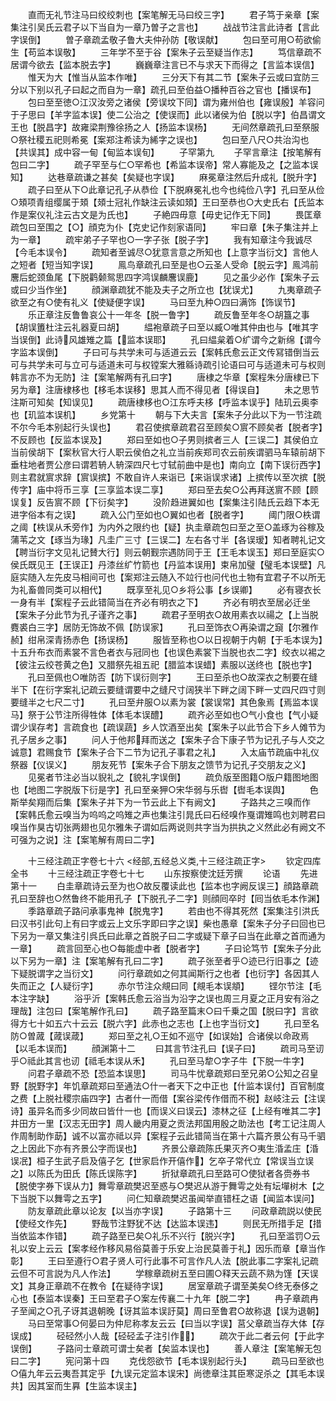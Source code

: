 <!-- { "loadSidebar": true } -->
　　直而无礼节注马曰绞绞刺也【案笔解无马曰绞三字】
　　君子笃于亲章【案集注引吴氏云君子以下当自为一章乃曽子之言也】
　　战战节注言此诗者【言此字误倒】
　　曽子章疏孟敬子鲁大夫仲孙防【敬误献】
　　包曰至可用○苟欲偷生【苟监本误敬】
　　三年学不至于谷【案朱子云至疑当作志】
　　笃信章疏不居谓今欲去【监本脱去字】
　　巍巍章注言已不与求天下而得之【言监本误信】
　　惟天为大【惟当从监本作唯】
　　三分天下有其二节【案朱子云或曰宜防三分以下别以孔子曰起之而自为一章】疏孔曰至伯益○播种百谷之官也【播误布】
　　包曰至至徳○江汉汝旁之诸侯【旁误坟下同】谓为雍州伯也【雍误殷】羊容问于子思曰【羊字监本误】使二公治之【使误而】此以诸侯为伯【脱以字】伯昌谓文王也【脱昌字】故雍梁荆豫徐扬之人【扬监本误杨】
　　无间然章疏孔曰至祭服○祭社稷五祀则希冕【案郑注希读为絺字之误也】
　　包曰至八尺○共治沟也【共误其】成中容一甸【甸监本误旬】
　　子罕第九
　　子罕言章注【按笔解有包曰二字】
　　疏子罕至与仁○罕希也【希监本误帝】常人寡能及之【之监本误知】
　　达巷章疏谦之甚矣【矣疑也字误】
　　麻冕章注然后升成礼【脱升字】
　　疏子曰至从下○此章记孔子从恭俭【下脱麻冕礼也今也纯俭八字】孔曰至从俭○頍项青组缨属于頍【頍士冠礼作缺注云读如頍】王曰至恭也○大史氏右【氏监本作是案仪礼注云古文是为氏也】
　　子絶四毋意【毋史记作无下同】
　　畏匡章疏包曰至围之【○】顔克为仆【克史记作刻家语同】
　　牢曰章【朱子集注并上为一章】
　　疏牢弟子子罕也○一字子张【脱子字】
　　我有知章注今我诚尽【今毛本误令】
　　疏知者至诚尽○犹意言意之所知也【上意字当衍文】言他人之短者【短当知字误】
　　鳯鸟章疏孔曰至是也○云圣人受命【脱云字】鳯鸿前麐后蛇颈鱼尾【下脱鹳颡鸳思四字鸿误麟麐误鹿】
　　见之虽少必作【案朱子云或曰少当作坐】
　　顔渊章疏犹不能及夫子之所立也【犹误尤】
　　九夷章疏子欲至之有○使有礼义【使疑便字误】
　　马曰至九种○四曰满饰【饰误节】
　　乐正章注反鲁鲁哀公十一年冬【脱一鲁字】
　　疏反鲁至年冬○胡簋之事【胡误簠杜注云礼器夏曰胡】
　　緼袍章疏子曰至以臧○唯其仲由也与【唯其字当误倒】此诗风雄雉之篇【监本误耶】
　　孔曰緼枲着○纩谓今之新绵【谓今字监本误倒】
　　子曰可与共学未可与适道云云【案韩氏愈云正文传冩错倒当云可与共学未可与立可与适道未可与权镗案大雅緜诗疏引论语曰可与适道未可与权则韩言亦不为无防】注【案笔解两有孔曰字】
　　唐棣之华章【案程朱分唐棣已下另为章】注唐棣栘也【栘毛本误移】思其人而不得见者【得误自】
　　未之思节注斯可知矣【知误见】
　　疏唐棣栘也○江东呼夫栘【呼监本误乎】陆玑云奥李也【玑监本误机】
　　乡党第十
　　朝与下大夫言【案朱子分此以下为一节注疏不尔今毛本别起行头误也】
　　君召使摈章疏君召至顾矣○賔不顾矣者【脱者字】不反顾也【反监本误及】
　　郑曰至如也○子男则摈者三人【三误二】其侯伯立当前侯胡下【案秋官大行人职云侯伯之礼立当前疾郑司农云前疾谓驷马车辕前胡下垂柱地者贾公彦曰谓若辀人辀深四尺七寸轼前曲中是也】南向立【南下误衍西字】则主君就賔求辞【賔误摈】不敢自许人来诣已【来诣误求诸】上摈传以至次摈【脱传字】庙中将币三享【三享监本误二享】
　　郑曰至去矣○公再拜送賔不顾【顾误复】反告賔不顾【下衍矣字】
　　没阶趋进翼如也【案集注引陆氏云趋下本无进字俗本有之误】
　　疏入公门至如也○翼如也者【脱者字】
　　阈门限○柣谓之阈【柣误从禾旁作】为内外之限约也【疑】执圭章疏包曰至之至○盖琢为谷稼及蒲苇之文【琢当为瑑】凡圭广三寸【三误二】左右各寸半【各误瑷】知者聘礼记文【聘当衍字文见礼记賛大行】则云朝觐宗遇防同于王【王毛本误玉】郑曰至庭实○侯氏既见王【王误正】丹漆丝纩竹箭也【丹监本误用】束帛加璧【璧毛本误壁】凡庭实随入左先皮马相间可也【案郑注云随入不竝行也问代也土物有宜君子不以所无为礼畜兽同类可以相代】
　　既享至礼见○乡将公事【乡误卿】
　　必有寝衣长一身有半【案程子云此错简当在齐必有明衣之下】
　　齐必有明衣至居必迁坐【案朱子分此节为孔子谨齐之事】
　　疏君子至明衣○故用素衣以禓之【上当脱麑裘白三字】居防无饰故不佩【防误家】
　　孔曰至饰衣○再染谓之竀【尔雅作赪】绀帛深青扬赤色【扬误杨】
　　服皆至称也○以日视朝于内朝【于毛本误为】十五升布衣而素裳不言色者衣与冠同也【也误色素裳下当脱也衣二字】绞衣以裼之【彼注云绞苍黄之色】又腊祭先祖五祀【腊监本误蜡】素服以送终也【脱也字】
　　孔曰至佩也○唯防否【防下误衍则字】
　　王曰至杀也○故深衣之制要在缝半下【在衍字案礼记疏云要缝谓要中之缝尺寸阔狭半下畔之阔下畔一丈四尺四寸则要缝半之七尺二寸】
　　孔曰至弁服○以素为裳【裳误常】其色象焉【焉监本误马】祭于公节注所得牲体【体毛本误醴】
　　疏齐必至如也○气小食也【气小疑谓少误存考】言疏食也【疏误蔬】乡人饮酒至出矣【案朱子以此节合下乡人傩节为孔子居乡之事】
　　问人于他邦拜而送之【案朱子合下康子节为记孔子与人交之诚意】君赐食节【案朱子合下二节为记孔子事君之礼】
　　入太庙节疏庙中礼仪祭器【仪误义】
　　朋友死节【案朱子合下朋友之馈节为记孔子交朋友之义】
　　见冕者节注必当以貎礼之【貌礼字误倒】
　　疏负版至图籍○版户籍图地图也【地图二字脱版下衍是字】孔曰至亲狎○宋华弱与乐辔【辔毛本误舆】
　　色斯举矣翔而后集【案朱子并下为一节云此上下有阙文】
　　子路共之三嗅而作【案韩氏愈云嗅当为呜呜之呜雉之声也集注引晁氏曰石经嗅作戛谓雉鸣也刘聘君曰嗅当作狊古切张两翅也见尔雅朱子谓如后两说则共字当为拱执之义然此必有阙文不可强为之说】注【案笔解有周曰二字】







　　十三经注疏正字卷七十六
<经部,五经总义类,十三经注疏正字>
　　钦定四库全书
　　十三经注疏正字卷七十七
　　山东按察使沈廷芳撰
　　论语
　　先进第十一
　　白圭章疏诗云至为也○故反覆读此也【监本也字阙反误三】顔路章疏孔曰至辞也○然鲁终不能用孔子【下脱孔子二字】则顔囘卒时【囘当依毛本作渊】
　　季路章疏子路问承事鬼神【脱鬼字】
　　若由也不得其死然【案集注引洪氏曰汉书引此句上有曰字或云上文乐字即曰字之误】柴也愚章【案朱子分子曰回也已下另为一章又集注引呉氏曰此章之首脱子曰二字或疑下章子曰当在此章之首而通为一章】
　　疏言回至心也○每能虚中者【脱者字】
　　子曰论笃节【案朱子分此以下另为一章】注【案笔解有孔曰二字】
　　疏子张至者乎○迹已行旧事之【迹下疑脱谓字之当衍文】
　　问行章疏如之何其闻斯行之也者【也衍字】各因其人失而正之【人疑衍字】
　　赤尔节注众覜曰同【覜毛本误頫】
　　铿尔节注【毛本注字缺】
　　浴乎沂【案韩氏愈云浴当为沿字之误也周三月夏之正月安有浴之理哉】注包曰【案笔解作孔曰】
　　疏子路至篇末○曰千乗之国【脱曰字】言欲得方七十如五六十云云【脱六字】此赤也之志也【上也字当衍文】
　　孔曰至名防○曽蒧【蒧误葴】
　　郑曰至之礼○王如不巡守【如误始】合诸侯以命政焉【以毛本误而】
　　顔渊第十二
　　曰其言节注孔曰【误子曰】
　　疏司马至讱乎○祗此其言也讱【祗毛本误从禾】
　　孔曰至马犂○字子牛【下脱一牛字】
　　问君子章疏不恐【恐监本误思】
　　司马牛忧章疏郑曰至兄弟○公知之召皇野【脱野字】年饥章疏郑曰至通法○什一者天下之中正也【什监本误付】百官制度之费【上脱社稷宗庙四字】古者什一而借【案谷梁传作借而不税】赵岐注云【注误诗】虽异名而多少同故曰皆什一也【而误义曰误云】漆林之征【上经有唯其二字】井田方一里【汉志无田字】周人畿内用夏之贡法邦国用殷之助法也【考工记注周人作周制助作莇】诚不以富亦祗以异【案程子云此错简当在第十六篇齐景公有马千驷之上因此下亦有齐景公字而误也】
　　齐景公章疏陈氏果灭齐○夷生涽孟庄【涽误冺】桓子生武子启及僖子乞【世家启作开僖作】乞卒子常代立【常误当立误之】以陈氏为田氏【陈氏误陈字】
　　折狱章疏孔曰至路可○使狱者各赍券书【脱使字券下误从力】舞雩章疏樊迟至惑与○樊迟从游于舞雩之处有坛墠树木【之下当脱下以舞雩之五字】
　　问仁知章疏樊迟虽闻举直错枉之语【闻监本误问】
　　防友章疏此章以论友【以当亦字误】
　　子路第十三
　　问政章疏説以使民【使经文作先】
　　野哉节注野犹不达【达监本误违】
　　则民无所措手足【措当依监本作错】
　　疏子路至已矣○礼乐不兴行【脱兴字】
　　孔曰至滥罚○云礼以安上云云【案孝经作移风易俗莫善于乐安上治民莫善于礼】因乐而章【章当作彰】
　　王曰至遵行○君子贤人可行此事不可言作凡人法【脱此事二字案礼记疏云但不可言説为凡人作法】
　　学稼章疏树五至曰圃○释天云蔬不熟为馑【天误文】其身正章疏不在教令【在疑待字误】
　　居室章疏子谓至美矣○终无泰侈之心也【泰监本误秦】王曰至君子○案左传襄二十九年【脱二字】
　　冉子章疏冉子至闻之○孔子讶其退朝晚【讶其监本误訏莫】周曰至鲁君○故称退【误为退朝】
　　马曰至常事○何晏曰为仲尼称孝友云云【曰当以字误】莒父章疏当存大体【存误成】
　　硁硁然小人哉【硁硁孟子注引作】
　　疏次于此二者云何【于此字误倒】
　　子路问士章疏可谓士矣者【矣监本误也】
　　善人章注【案笔解无包曰二字】
　　宪问第十四
　　克伐怨欲节【毛本误别起行头】
　　疏马曰至欲也○僖九年云云夷吾其定乎【九误元定监本误宋】尚徳章注其臣寒浞杀之【其毛本误共】因其室而生奡【生监本误主】
